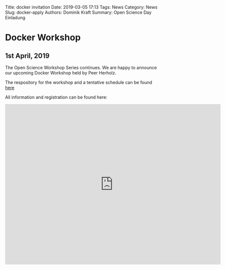 Title: docker invitation
Date: 2019-03-05 17:13
Tags: News
Category: News
Slug: docker-apply
Authors: Dominik Kraft
Summary: Open Science Day Einladung

# Docker Workshop
## 1st April, 2019

The Open Science Workshop Series continues. We are happy to announce our upcoming Docker Workshop held by Peer Herholz.

The respository for the workshop and a tentative schedule can be found [here](https://github.com/PeerHerholz/docker_ws_os_frankfurt/blob/master/README.md)

All information and registration can be found here: 


<iframe 
src="https://docs.google.com/forms/d/e/1FAIpQLSeEcZMD_uBkiuOvcZ9vq87YqmCz4hjBT4uqRa8fyyIyhYO4ug/viewform?embedded=true" 
width="700" height="520" frameborder="0" marginheight="0" marginwidth="0">Loading...</iframe>
